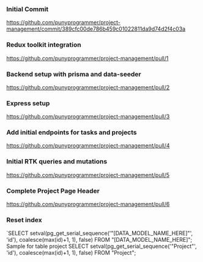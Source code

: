 ###  Initial Commit 
https://github.com/punyprogrammer/project-management/commit/389cfc00de786b459c01022811da9d74d2f4c03a

### Redux toolkit integration
https://github.com/punyprogrammer/project-management/pull/1

### Backend setup with prisma and data-seeder
https://github.com/punyprogrammer/project-management/pull/2

### Express setup 
https://github.com/punyprogrammer/project-management/pull/3

### Add initial endpoints for tasks and projects
https://github.com/punyprogrammer/project-management/pull/4

### Initial RTK queries and mutations
https://github.com/punyprogrammer/project-management/pull/5

### Complete Project Page Header
https://github.com/punyprogrammer/project-management/pull/6

### Reset index 
`SELECT setval(pg_get_serial_sequence('"[DATA_MODEL_NAME_HERE]"', 'id'), coalesce(max(id)+1, 1), false) FROM "[DATA_MODEL_NAME_HERE]";
Sample for table project SELECT setval(pg_get_serial_sequence('"Project"', 'id'), coalesce(max(id)+1, 1), false) FROM "Project";

